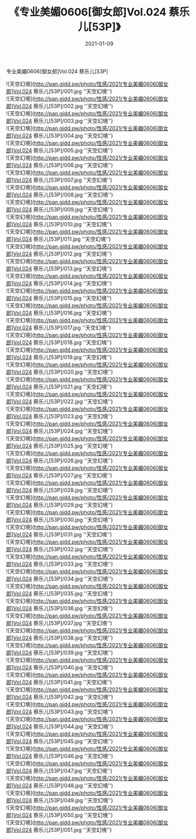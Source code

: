 ﻿---
layout: post
title:  《专业美媚0606[御女郎]Vol.024 蔡乐儿[53P]》
date:   2021-01-09
img: http://pan.gjdd.pw/photo/性感/2021/专业美媚0606[御女郎]Vol.024 蔡乐儿[53P]/000.jpg
categories: [美女, 性感, 泳衣]
---

专业美媚0606[御女郎]Vol.024 蔡乐儿[53P]



![天空幻境](http://pan.gjdd.pw/photo/性感/2021/专业美媚0606[御女郎]Vol.024 蔡乐儿[53P]/001.jpg ''天空幻境'') <br>
![天空幻境](http://pan.gjdd.pw/photo/性感/2021/专业美媚0606[御女郎]Vol.024 蔡乐儿[53P]/002.jpg ''天空幻境'') <br>
![天空幻境](http://pan.gjdd.pw/photo/性感/2021/专业美媚0606[御女郎]Vol.024 蔡乐儿[53P]/003.jpg ''天空幻境'') <br>
![天空幻境](http://pan.gjdd.pw/photo/性感/2021/专业美媚0606[御女郎]Vol.024 蔡乐儿[53P]/004.jpg ''天空幻境'') <br>
![天空幻境](http://pan.gjdd.pw/photo/性感/2021/专业美媚0606[御女郎]Vol.024 蔡乐儿[53P]/005.jpg ''天空幻境'') <br>
![天空幻境](http://pan.gjdd.pw/photo/性感/2021/专业美媚0606[御女郎]Vol.024 蔡乐儿[53P]/006.jpg ''天空幻境'') <br>
![天空幻境](http://pan.gjdd.pw/photo/性感/2021/专业美媚0606[御女郎]Vol.024 蔡乐儿[53P]/007.jpg ''天空幻境'') <br>
![天空幻境](http://pan.gjdd.pw/photo/性感/2021/专业美媚0606[御女郎]Vol.024 蔡乐儿[53P]/008.jpg ''天空幻境'') <br>
![天空幻境](http://pan.gjdd.pw/photo/性感/2021/专业美媚0606[御女郎]Vol.024 蔡乐儿[53P]/009.jpg ''天空幻境'') <br>
![天空幻境](http://pan.gjdd.pw/photo/性感/2021/专业美媚0606[御女郎]Vol.024 蔡乐儿[53P]/010.jpg ''天空幻境'') <br>
![天空幻境](http://pan.gjdd.pw/photo/性感/2021/专业美媚0606[御女郎]Vol.024 蔡乐儿[53P]/011.jpg ''天空幻境'') <br>
![天空幻境](http://pan.gjdd.pw/photo/性感/2021/专业美媚0606[御女郎]Vol.024 蔡乐儿[53P]/012.jpg ''天空幻境'') <br>
![天空幻境](http://pan.gjdd.pw/photo/性感/2021/专业美媚0606[御女郎]Vol.024 蔡乐儿[53P]/013.jpg ''天空幻境'') <br>
![天空幻境](http://pan.gjdd.pw/photo/性感/2021/专业美媚0606[御女郎]Vol.024 蔡乐儿[53P]/014.jpg ''天空幻境'') <br>
![天空幻境](http://pan.gjdd.pw/photo/性感/2021/专业美媚0606[御女郎]Vol.024 蔡乐儿[53P]/015.jpg ''天空幻境'') <br>
![天空幻境](http://pan.gjdd.pw/photo/性感/2021/专业美媚0606[御女郎]Vol.024 蔡乐儿[53P]/016.jpg ''天空幻境'') <br>
![天空幻境](http://pan.gjdd.pw/photo/性感/2021/专业美媚0606[御女郎]Vol.024 蔡乐儿[53P]/017.jpg ''天空幻境'') <br>
![天空幻境](http://pan.gjdd.pw/photo/性感/2021/专业美媚0606[御女郎]Vol.024 蔡乐儿[53P]/018.jpg ''天空幻境'') <br>
![天空幻境](http://pan.gjdd.pw/photo/性感/2021/专业美媚0606[御女郎]Vol.024 蔡乐儿[53P]/019.jpg ''天空幻境'') <br>
![天空幻境](http://pan.gjdd.pw/photo/性感/2021/专业美媚0606[御女郎]Vol.024 蔡乐儿[53P]/020.jpg ''天空幻境'') <br>
![天空幻境](http://pan.gjdd.pw/photo/性感/2021/专业美媚0606[御女郎]Vol.024 蔡乐儿[53P]/021.jpg ''天空幻境'') <br>
![天空幻境](http://pan.gjdd.pw/photo/性感/2021/专业美媚0606[御女郎]Vol.024 蔡乐儿[53P]/022.jpg ''天空幻境'') <br>
![天空幻境](http://pan.gjdd.pw/photo/性感/2021/专业美媚0606[御女郎]Vol.024 蔡乐儿[53P]/023.jpg ''天空幻境'') <br>
![天空幻境](http://pan.gjdd.pw/photo/性感/2021/专业美媚0606[御女郎]Vol.024 蔡乐儿[53P]/024.jpg ''天空幻境'') <br>
![天空幻境](http://pan.gjdd.pw/photo/性感/2021/专业美媚0606[御女郎]Vol.024 蔡乐儿[53P]/025.jpg ''天空幻境'') <br>
![天空幻境](http://pan.gjdd.pw/photo/性感/2021/专业美媚0606[御女郎]Vol.024 蔡乐儿[53P]/026.jpg ''天空幻境'') <br>
![天空幻境](http://pan.gjdd.pw/photo/性感/2021/专业美媚0606[御女郎]Vol.024 蔡乐儿[53P]/027.jpg ''天空幻境'') <br>
![天空幻境](http://pan.gjdd.pw/photo/性感/2021/专业美媚0606[御女郎]Vol.024 蔡乐儿[53P]/028.jpg ''天空幻境'') <br>
![天空幻境](http://pan.gjdd.pw/photo/性感/2021/专业美媚0606[御女郎]Vol.024 蔡乐儿[53P]/029.jpg ''天空幻境'') <br>
![天空幻境](http://pan.gjdd.pw/photo/性感/2021/专业美媚0606[御女郎]Vol.024 蔡乐儿[53P]/030.jpg ''天空幻境'') <br>
![天空幻境](http://pan.gjdd.pw/photo/性感/2021/专业美媚0606[御女郎]Vol.024 蔡乐儿[53P]/031.jpg ''天空幻境'') <br>
![天空幻境](http://pan.gjdd.pw/photo/性感/2021/专业美媚0606[御女郎]Vol.024 蔡乐儿[53P]/032.jpg ''天空幻境'') <br>
![天空幻境](http://pan.gjdd.pw/photo/性感/2021/专业美媚0606[御女郎]Vol.024 蔡乐儿[53P]/033.jpg ''天空幻境'') <br>
![天空幻境](http://pan.gjdd.pw/photo/性感/2021/专业美媚0606[御女郎]Vol.024 蔡乐儿[53P]/034.jpg ''天空幻境'') <br>
![天空幻境](http://pan.gjdd.pw/photo/性感/2021/专业美媚0606[御女郎]Vol.024 蔡乐儿[53P]/035.jpg ''天空幻境'') <br>
![天空幻境](http://pan.gjdd.pw/photo/性感/2021/专业美媚0606[御女郎]Vol.024 蔡乐儿[53P]/036.jpg ''天空幻境'') <br>
![天空幻境](http://pan.gjdd.pw/photo/性感/2021/专业美媚0606[御女郎]Vol.024 蔡乐儿[53P]/037.jpg ''天空幻境'') <br>
![天空幻境](http://pan.gjdd.pw/photo/性感/2021/专业美媚0606[御女郎]Vol.024 蔡乐儿[53P]/038.jpg ''天空幻境'') <br>
![天空幻境](http://pan.gjdd.pw/photo/性感/2021/专业美媚0606[御女郎]Vol.024 蔡乐儿[53P]/039.jpg ''天空幻境'') <br>
![天空幻境](http://pan.gjdd.pw/photo/性感/2021/专业美媚0606[御女郎]Vol.024 蔡乐儿[53P]/040.jpg ''天空幻境'') <br>
![天空幻境](http://pan.gjdd.pw/photo/性感/2021/专业美媚0606[御女郎]Vol.024 蔡乐儿[53P]/041.jpg ''天空幻境'') <br>
![天空幻境](http://pan.gjdd.pw/photo/性感/2021/专业美媚0606[御女郎]Vol.024 蔡乐儿[53P]/042.jpg ''天空幻境'') <br>
![天空幻境](http://pan.gjdd.pw/photo/性感/2021/专业美媚0606[御女郎]Vol.024 蔡乐儿[53P]/043.jpg ''天空幻境'') <br>
![天空幻境](http://pan.gjdd.pw/photo/性感/2021/专业美媚0606[御女郎]Vol.024 蔡乐儿[53P]/044.jpg ''天空幻境'') <br>
![天空幻境](http://pan.gjdd.pw/photo/性感/2021/专业美媚0606[御女郎]Vol.024 蔡乐儿[53P]/045.jpg ''天空幻境'') <br>
![天空幻境](http://pan.gjdd.pw/photo/性感/2021/专业美媚0606[御女郎]Vol.024 蔡乐儿[53P]/046.jpg ''天空幻境'') <br>
![天空幻境](http://pan.gjdd.pw/photo/性感/2021/专业美媚0606[御女郎]Vol.024 蔡乐儿[53P]/047.jpg ''天空幻境'') <br>
![天空幻境](http://pan.gjdd.pw/photo/性感/2021/专业美媚0606[御女郎]Vol.024 蔡乐儿[53P]/048.jpg ''天空幻境'') <br>
![天空幻境](http://pan.gjdd.pw/photo/性感/2021/专业美媚0606[御女郎]Vol.024 蔡乐儿[53P]/049.jpg ''天空幻境'') <br>
![天空幻境](http://pan.gjdd.pw/photo/性感/2021/专业美媚0606[御女郎]Vol.024 蔡乐儿[53P]/050.jpg ''天空幻境'') <br>
![天空幻境](http://pan.gjdd.pw/photo/性感/2021/专业美媚0606[御女郎]Vol.024 蔡乐儿[53P]/051.jpg ''天空幻境'') <br>